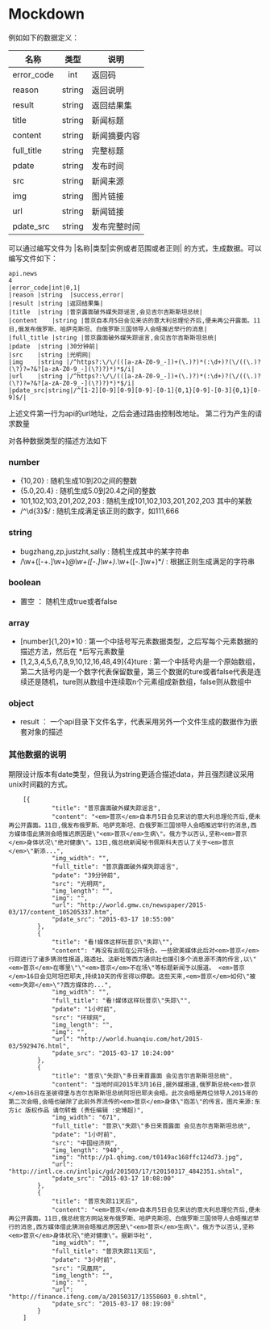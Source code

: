 # Mockdown

例如如下的数据定义：

| 名称  |类型	 |说明 |
|------|:-----:|-----|
|error_code	|int|返回码|
|reason	|string  |返回说明|
|result	|string	|返回结果集|
|title	|string	|新闻标题|
|content	|string	|新闻摘要内容|
|full_title	|string	|完整标题|
|pdate	|string	|发布时间|
|src	|string	|新闻来源|
|img	|string	|图片链接|
|url	|string	|新闻链接|
|pdate_src	|string|发布完整时间|

可以通过编写文件为 |名称|类型|实例或者范围或者正则| 的方式，生成数据。可以编写文件如下：

```
api.news
4
|error_code|int|0,1|
|reason	|string  |success,error|
|result	|string	|返回结果集|
|title	|string	|普京露面破外媒失踪谣言,会见吉尔吉斯斯坦总统|
|content	|string	|普京自本月5日会见来访的意大利总理伦齐后,便未再公开露面。11日,俄发布俄罗斯、哈萨克斯坦、白俄罗斯三国领导人会晤推迟举行的消息|
|full_title	|string	|普京露面破外媒失踪谣言,会见吉尔吉斯斯坦总统|
|pdate	|string	|30分钟前|
|src	|string	|光明网|
|img	|string	|/^https?:\/\/(([a-zA-Z0-9_-])+(\.)?)*(:\d+)?(\/((\.)?(\?)?=?&?[a-zA-Z0-9_-](\?)?)*)*$/i|
|url	|string	|/^https?:\/\/(([a-zA-Z0-9_-])+(\.)?)*(:\d+)?(\/((\.)?(\?)?=?&?[a-zA-Z0-9_-](\?)?)*)*$/i|
|pdate_src|string|/^[1-2][0-9][0-9][0-9]-[0-1]{0,1}[0-9]-[0-3]{0,1}[0-9]$/|
```

上述文件第一行为api的url地址，之后会通过路由控制改地址。
第二行为产生的请求数量

对各种数据类型的描述方法如下
### number
- {10,20} : 随机生成10到20之间的整数
- {5.0,20.4} : 随机生成5.0到20.4之间的整数
- 101,102,103,201,202,203 : 随机生成101,102,103,201,202,203 其中的某数
- /^\d{3}$/ : 随机生成满足该正则的数字，如111,666

### string 
- bugzhang,zp,justzht,sally : 随机生成其中的某字符串
- /\w+([-+.]\w+)*@\w+([-.]\w+)*\.\w+([-.]\w+)*/ : 根据正则生成满足的字符串

### boolean
- 置空 ： 随机生成true或者false

### array
- [number]{1,20}*10 : 第一个中括号写元素数据类型，之后写每个元素数据的描述方法，然后在 *后写元素数量
- [1,2,3,4,5,6,7,8,9,10,12,16,48,49]{4}ture : 第一个中括号内是一个原始数组，第二大括号内是一个数字代表保留数量，第三个数据的ture或者false代表是连续还是随机，ture则从数组中连续取n个元素组成新数组，false则从数组中

### object
- result ： 一个api目录下文件名字，代表采用另外一个文件生成的数据作为嵌套对象的描述

### 其他数据的说明
期限设计版本有date类型，但我认为string更适合描述data，并且强烈建议采用unix时间戳的方式。
```
    [{
            "title": "普京露面破外媒失踪谣言",
            "content": "<em>普京</em>自本月5日会见来访的意大利总理伦齐后,便未再公开露面。11日,俄发布俄罗斯、哈萨克斯坦、白俄罗斯三国领导人会晤推迟举行的消息,西方媒体借此猜测会晤推迟原因是\"<em>普京</em>生病\"。俄方予以否认,坚称<em>普京</em>身体状况\"绝对健康\"。13日,俄总统新闻秘书佩斯科夫否认了关于<em>普京</em>\"新添...",
            "img_width": "",
            "full_title": "普京露面破外媒失踪谣言",
            "pdate": "39分钟前",
            "src": "光明网",
            "img_length": "",
            "img": "",
            "url": "http://world.gmw.cn/newspaper/2015-03/17/content_105205337.htm",
            "pdate_src": "2015-03-17 10:55:00"
        },
        {
            "title": "看!媒体这样玩普京\"失踪\"",
            "content": "再没有出现在公开场合。一些欧美媒体此后对<em>普京</em>行踪进行了诸多猜测性报道,路透社、法新社等西方通讯社也援引多个消息源不清的传言,以\"<em>普京</em>在哪里\"\"<em>普京</em>不在场\"等标题新闻予以报道。 <em>普京</em>16日会见阿坦巴耶夫,持续10天的传言得以停歇。这些天来,<em>普京</em>如何\"被<em>失踪</em>\"?西方媒体的...",
            "img_width": "",
            "full_title": "看!媒体这样玩普京\"失踪\"",
            "pdate": "1小时前",
            "src": "环球网",
            "img_length": "",
            "img": "",
            "url": "http://world.huanqiu.com/hot/2015-03/5929476.html",
            "pdate_src": "2015-03-17 10:24:00"
        },
        {
            "title": "普京\"失踪\"多日来首露面 会见吉尔吉斯斯坦总统",
            "content": "当地时间2015年3月16日,据外媒报道,俄罗斯总统<em>普京</em>16日在圣彼得堡与吉尔吉斯斯坦总统阿坦巴耶夫会晤。此次会晤是两位领导人2015年的第二次会晤,会晤也破除了此前外界流传的<em>普京</em>身体\"抱恙\"的传言。图片来源:东方ic 版权作品 请勿转载 (责任编辑 :史博超)",
            "img_width": "671",
            "full_title": "普京\"失踪\"多日来首露面 会见吉尔吉斯斯坦总统",
            "pdate": "1小时前",
            "src": "中国经济网",
            "img_length": "940",
            "img": "http://p1.qhimg.com/t0149ac168ffc124d73.jpg",
            "url": "http://intl.ce.cn/intlpic/gd/201503/17/t20150317_4842351.shtml",
            "pdate_src": "2015-03-17 10:08:00"
        },
        {
            "title": "普京失踪11天后",
            "content": "<em>普京</em>自本月5日会见来访的意大利总理伦齐后,便未再公开露面。11日,俄总统官方网站发布俄罗斯、哈萨克斯坦、白俄罗斯三国领导人会晤推迟举行的消息,西方媒体借此猜测会晤推迟原因是\"<em>普京</em>生病\"。俄方予以否认,坚称<em>普京</em>身体状况\"绝对健康\"。据新华社",
            "img_width": "",
            "full_title": "普京失踪11天后",
            "pdate": "3小时前",
            "src": "凤凰网",
            "img_length": "",
            "img": "",
            "url": "http://finance.ifeng.com/a/20150317/13558603_0.shtml",
            "pdate_src": "2015-03-17 08:19:00"
        }
    ]
```
